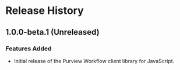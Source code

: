 # Release History

## 1.0.0-beta.1 (Unreleased)

### Features Added

- Initial release of the Purview Workflow client library for JavaScript.
